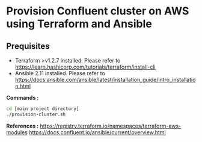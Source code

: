 # Provision Confluent cluster on AWS using Terraform and Ansible 
## Prequisites
- Terraform >v1.2.7 installed. Please refer to https://learn.hashicorp.com/tutorials/terraform/install-cli
- Ansible 2.11 installed. Please refer to https://docs.ansible.com/ansible/latest/installation_guide/intro_installation.html

**Commands :**
```sh
cd [main project directory]
./provision-cluster.sh
```
**References :**
https://registry.terraform.io/namespaces/terraform-aws-modules
https://docs.confluent.io/ansible/current/overview.html